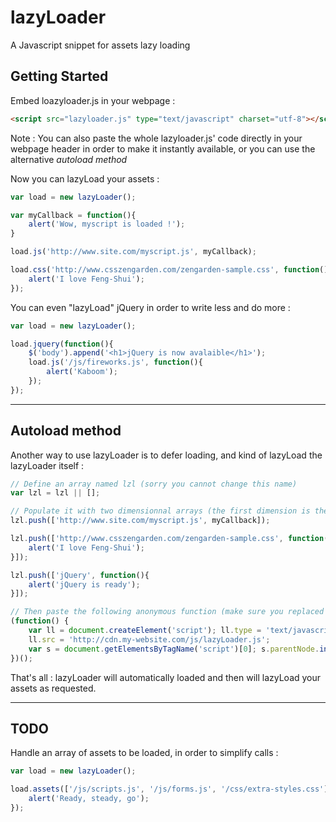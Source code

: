 lazyLoader
==========

A Javascript snippet for assets lazy loading

Getting Started
---------------
Embed loazyloader.js in your webpage :
```html
<script src="lazyloader.js" type="text/javascript" charset="utf-8"></script>
```
Note : You can also paste the whole lazyloader.js' code directly in your webpage header in order to make it instantly available, or you can use the alternative *autoload method*

Now you can lazyLoad your assets :

```javascript
var load = new lazyLoader();

var myCallback = function(){
	alert('Wow, myscript is loaded !');
}

load.js('http://www.site.com/myscript.js', myCallback);

load.css('http://www.csszengarden.com/zengarden-sample.css', function(){
	alert('I love Feng-Shui');
});
```

You can even "lazyLoad" jQuery in order to write less and do more :

```javascript
var load = new lazyLoader();

load.jquery(function(){
	$('body').append('<h1>jQuery is now avalaible</h1>');
	load.js('/js/fireworks.js', function(){
		alert('Kaboom');
	});
});
```

***


Autoload method
---------------
Another way to use lazyLoader is to defer loading, and kind of lazyLoad the lazyLoader itself :
```javascript
// Define an array named lzl (sorry you cannot change this name)
var lzl = lzl || [];

// Populate it with two dimensionnal arrays (the first dimension is the asset url, the second one is the callback)
lzl.push(['http://www.site.com/myscript.js', myCallback]);

lzl.push(['http://www.csszengarden.com/zengarden-sample.css', function(){
	alert('I love Feng-Shui');
}]);

lzl.push(['jQuery', function(){
	alert('jQuery is ready');
}]);

// Then paste the following anonymous function (make sure you replaced the dummy url by the real url you use to store lazyLoader.js script)
(function() {
	var ll = document.createElement('script'); ll.type = 'text/javascript';
	ll.src = 'http://cdn.my-website.com/js/lazyLoader.js';
	var s = document.getElementsByTagName('script')[0]; s.parentNode.insertBefore(ll, s);
})();
```
That's all : lazyLoader will automatically loaded and then will lazyLoad your assets as requested.

***

TODO
----
Handle an array of assets to be loaded, in order to simplify calls :
```javascript
var load = new lazyLoader();

load.assets(['/js/scripts.js', '/js/forms.js', '/css/extra-styles.css'], function(){
	alert('Ready, steady, go');
});
```